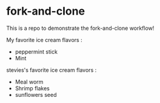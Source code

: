 # fork-and-clone

This is a repo to demonstrate the fork-and-clone workflow!

My favorite ice cream flavors :

- peppermint stick
- Mint

stevies's favorite ice cream flavors :

- Meal worm
- Shrimp flakes
- sunflowers seed
